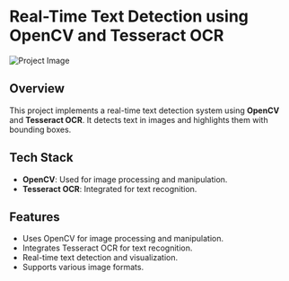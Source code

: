 # Real-Time Text Detection using OpenCV and Tesseract OCR

![Project Image](https://github.com/user-attachments/assets/2d2221eb-428c-43c1-9fdf-00c82aaeb6c9)


## Overview
This project implements a real-time text detection system using **OpenCV** and **Tesseract OCR**. It detects text in images and highlights them with bounding boxes.

## Tech Stack
- **OpenCV**: Used for image processing and manipulation.
- **Tesseract OCR**: Integrated for text recognition.

## Features
- Uses OpenCV for image processing and manipulation.
- Integrates Tesseract OCR for text recognition.
- Real-time text detection and visualization.
- Supports various image formats.


